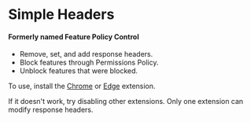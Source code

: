 # Simple Headers 
#### Formerly named Feature Policy Control

- Remove, set, and add response headers. 
- Block features through Permissions Policy.
- Unblock features that were blocked. 


To use, install the [Chrome](https://chrome.google.com/webstore/detail/feature-policy-control/gnhcejibdkgceebbeljdolienjplkpin) or [Edge](https://microsoftedge.microsoft.com/addons/detail/feature-policy-control/ebooeoldhjdndkojljcbajcpojhbgkgh) extension. 

If it doesn't work, try disabling other extensions. Only one extension can modify response headers. 


